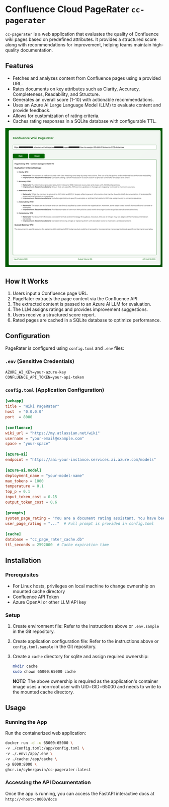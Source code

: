 # Confluence Cloud PageRater `cc-pagerater`

`cc-pagerater` is a web application that evaluates the quality of Confluence wiki pages based on predefined attributes. It provides a structured score along with recommendations for improvement, helping teams maintain high-quality documentation.

## Features
- Fetches and analyzes content from Confluence pages using a provided URL.
- Rates documents on key attributes such as Clarity, Accuracy, Completeness, Readability, and Structure.
- Generates an overall score (1-10) with actionable recommendations.
- Uses an Azure AI Large Language Model (LLM) to evaluate content and provide feedback.
- Allows for customization of rating criteria.
- Caches rating responses in a SQLite database with configurable TTL.

<img src="cc_pagerater.png" alt="cc_pagerater" width="500">



## How It Works
1. Users input a Confluence page URL.
2. PageRater extracts the page content via the Confluence API.
3. The extracted content is passed to an Azure AI LLM for evaluation.
4. The LLM assigns ratings and provides improvement suggestions.
5. Users receive a structured score report.
6. Rated pages are cached in a SQLite database to optimize performance.

## Configuration
PageRater is configured using `config.toml` and `.env` files:

### `.env` (Sensitive Credentials)
```
AZURE_AI_KEY=your-azure-key
CONFLUENCE_API_TOKEN=your-api-token
```

### `config.toml` (Application Configuration)
```toml
[webapp]
title = "Wiki PageRater"
host  = "0.0.0.0"
port  = 8000

[confluence]
wiki_url = "https://my.atlassian.net/wiki"
username = "your-email@example.com"
space = "your-space"

[azure-ai]
endpoint = "https://aai-your-instance.services.ai.azure.com/models"

[azure-ai.model]
deployment_name = "your-model-name"
max_tokens = 1000
temperature = 0.1
top_p = 0.1
input_token_cost = 0.15
output_token_cost = 0.6

[prompts]
system_page_rating = "You are a document rating assistant. You have been trained to evaluate content in HTML format based on specific criteria."
user_page_rating = "..."  # Full prompt is provided in config.toml

[cache]
database = "cc_page_rater_cache.db"
ttl_seconds = 2592000  # Cache expiration time
```

## Installation
### Prerequisites
- For Linux hosts, privileges on local machine to change ownership on mounted cache directory
- Confluence API Token
- Azure OpenAI or other LLM API key

### Setup
1. Create environment file:
   Refer to the instructions above or `.env.sample` in the Git repository.

2. Create application configuration file:
   Refer to the instructions above or `config.toml.sample` in the Git repository.

3. Create a `cache` directory for sqlite and assign required ownership:
   ```bash
   mkdir cache
   sudo chown 65000:65000 cache
   ```
   **NOTE:** The above ownership is required as the application's container image uses a non-root user with UID=GID=65000 and needs to write to the mounted cache directory.

## Usage
### Running the App
Run the containerized web application:
```bash
docker run -d -u 65000:65000 \
-v ./config.toml:/app/config.toml \
-v ./.env:/app/.env \
-v ./cache:/app/cache \
-p 8000:8000 \
ghcr.io/cybergavin/cc-pagerater:latest
```

### Accessing the API Documentation
Once the app is running, you can access the FastAPI interactive docs at `http://<host>:8000/docs`